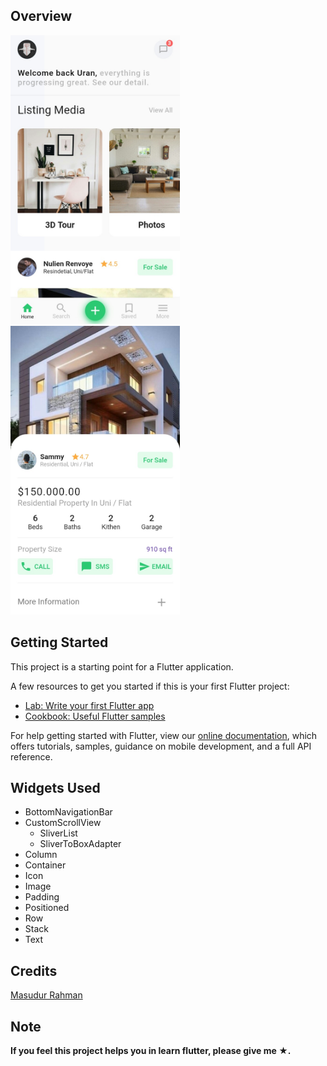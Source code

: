 ## Overview

<img src="https://github.com/wakdyan/Flutter-Property-UI/blob/master/assets/Home%20Page.png?raw=true" width="271" height="462" /> <img src="https://github.com/wakdyan/Flutter-Property-UI/blob/master/assets/Detail%20Page.png?raw=true" width="271" height="462" />

## Getting Started

This project is a starting point for a Flutter application.

A few resources to get you started if this is your first Flutter project:

- [Lab: Write your first Flutter app](https://flutter.dev/docs/get-started/codelab)
- [Cookbook: Useful Flutter samples](https://flutter.dev/docs/cookbook)

For help getting started with Flutter, view our
[online documentation](https://flutter.dev/docs), which offers tutorials,
samples, guidance on mobile development, and a full API reference.

## Widgets Used

- BottomNavigationBar
- CustomScrollView
  * SliverList
  * SliverToBoxAdapter
- Column
- Container
- Icon
- Image
- Padding
- Positioned
- Row
- Stack
- Text

## Credits

[Masudur Rahman](https://dribbble.com/shots/6298848-Property-Application-Design)

## Note
<b>If you feel this project helps you in learn flutter, please give me ★.